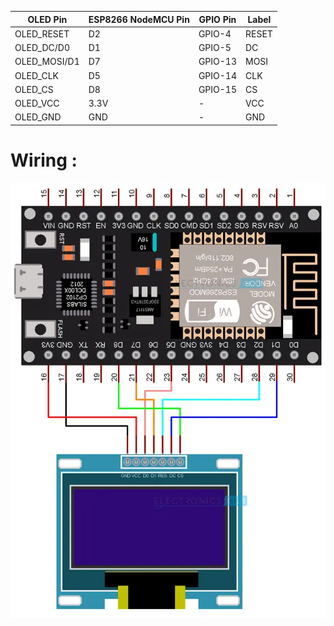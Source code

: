 | OLED Pin      | ESP8266 NodeMCU Pin | GPIO Pin | Label |
|---------------|----------------------|----------|-------|
| OLED_RESET    | D2                  | GPIO-4   | RESET |
| OLED_DC/D0    | D1                  | GPIO-5   | DC    |
| OLED_MOSI/D1  | D7                  | GPIO-13  | MOSI  |
| OLED_CLK      | D5                  | GPIO-14  | CLK   |
| OLED_CS       | D8                  | GPIO-15  | CS    |
| OLED_VCC      | 3.3V                | -        | VCC   |
| OLED_GND      | GND                 | -        | GND   |



# Wiring : 
<img src="../Assets/ESP8666-NodeMCU-OLED-Display-Circuit.webp" alt="Wiring-of-ESP8266-with-OLED-display">